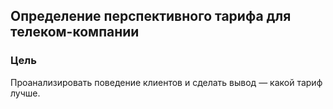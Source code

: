 ## Определение перспективного тарифа для телеком-компании
### Цель
Проанализировать поведение клиентов и сделать вывод — какой тариф лучше.
